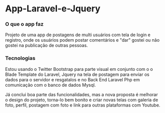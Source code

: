 # App-Laravel-e-Jquery

<h3> O que o app faz </h3>
<p>Projeto de uma app de postagens de multi usuários com tela de login e registro, onde os usuários podem postar comentários e "dar" gostei ou não gostei na publicação de outras pessoas.</p>

<h3>Tecnologias</h3>
<p>Estou usando o Twitter Bootstrap para parte visual em conjunto com o o Blade Template do Laravel, Jquery na tela de postagem para enviar os dados para o servidor e resgatalos e no Back End Laravel Php em comunicação com o banco de dados Mysql.</p>

<p>Já conclui boa parte das funcionalidades, mas a nova proposta é melhorar o design do projeto, torna-lo bem bonito e criar novas telas com galeria de foto, perfil, postagem com foto e link para outras plataformas com Youtube.</p>
